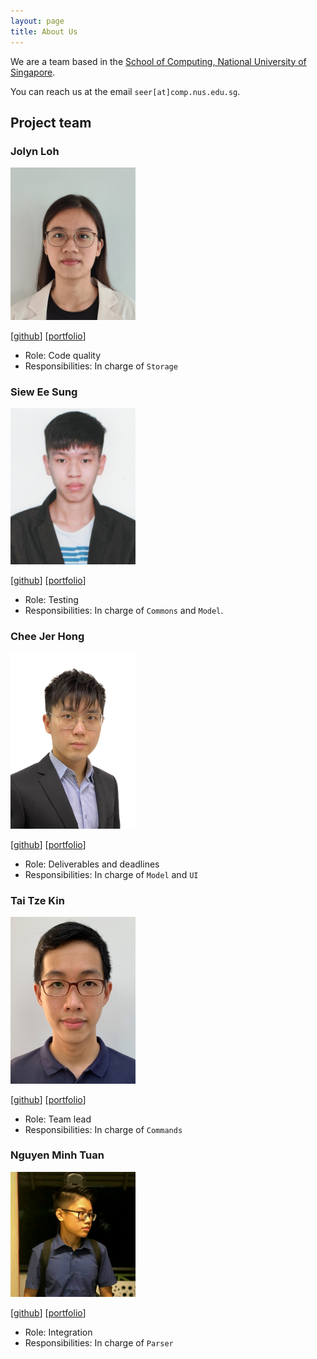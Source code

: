 ```yaml
---
layout: page
title: About Us
---
```


We are a team based in the [School of Computing, National University of Singapore](http://www.comp.nus.edu.sg).

You can reach us at the email `seer[at]comp.nus.edu.sg`.

## Project team

### Jolyn Loh

<img src="images/jolynloh.png" width="200px">

[[github](https://github.com/jolynloh)]
[[portfolio](team/jolynloh.md)]

* Role: Code quality
* Responsibilities: In charge of `Storage`

### Siew Ee Sung

<img src="images/eesung00.png" width="200px">

[[github](http://github.com/eesung00)]
[[portfolio](team/eesung00.md)]

* Role: Testing
* Responsibilities: In charge of `Commons` and `Model`.

### Chee Jer Hong

<img src="images/jhchee18.png" width="200px">

[[github](http://github.com/jhchee18)]
[[portfolio](team/jhchee18.md)]

* Role: Deliverables and deadlines
* Responsibilities: In charge of `Model` and `UI`

### Tai Tze Kin

<img src="images/teekaytai.png" width="200px">

[[github](http://github.com/teekaytai)]
[[portfolio](team/teekaytai.md)]

* Role: Team lead
* Responsibilities: In charge of `Commands`

### Nguyen Minh Tuan

<img src="images/nmtuan2001.png" width="200px">

[[github](http://github.com/nmtuan2001)]
[[portfolio](team/nmtuan2001.md)]

* Role: Integration
* Responsibilities: In charge of `Parser`
